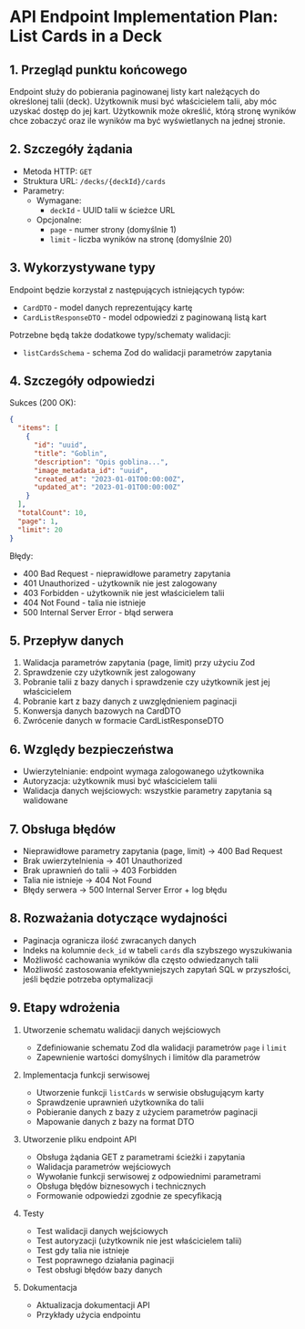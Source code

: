 # API Endpoint Implementation Plan: List Cards in a Deck

## 1. Przegląd punktu końcowego
Endpoint służy do pobierania paginowanej listy kart należących do określonej talii (deck). Użytkownik musi być właścicielem talii, aby móc uzyskać dostęp do jej kart. Użytkownik może określić, którą stronę wyników chce zobaczyć oraz ile wyników ma być wyświetlanych na jednej stronie.

## 2. Szczegóły żądania
- Metoda HTTP: `GET`
- Struktura URL: `/decks/{deckId}/cards`
- Parametry:
  - Wymagane: 
    - `deckId` - UUID talii w ścieżce URL
  - Opcjonalne:
    - `page` - numer strony (domyślnie 1)
    - `limit` - liczba wyników na stronę (domyślnie 20)

## 3. Wykorzystywane typy
Endpoint będzie korzystał z następujących istniejących typów:
- `CardDTO` - model danych reprezentujący kartę
- `CardListResponseDTO` - model odpowiedzi z paginowaną listą kart

Potrzebne będą także dodatkowe typy/schematy walidacji:
- `listCardsSchema` - schema Zod do walidacji parametrów zapytania

## 4. Szczegóły odpowiedzi
Sukces (200 OK):
```json
{
  "items": [
    {
      "id": "uuid",
      "title": "Goblin",
      "description": "Opis goblina...",
      "image_metadata_id": "uuid",
      "created_at": "2023-01-01T00:00:00Z",
      "updated_at": "2023-01-01T00:00:00Z"
    }
  ],
  "totalCount": 10,
  "page": 1,
  "limit": 20
}
```

Błędy:
- 400 Bad Request - nieprawidłowe parametry zapytania
- 401 Unauthorized - użytkownik nie jest zalogowany
- 403 Forbidden - użytkownik nie jest właścicielem talii
- 404 Not Found - talia nie istnieje
- 500 Internal Server Error - błąd serwera

## 5. Przepływ danych
1. Walidacja parametrów zapytania (page, limit) przy użyciu Zod
2. Sprawdzenie czy użytkownik jest zalogowany
3. Pobranie talii z bazy danych i sprawdzenie czy użytkownik jest jej właścicielem
4. Pobranie kart z bazy danych z uwzględnieniem paginacji
5. Konwersja danych bazowych na CardDTO
6. Zwrócenie danych w formacie CardListResponseDTO

## 6. Względy bezpieczeństwa
- Uwierzytelnianie: endpoint wymaga zalogowanego użytkownika
- Autoryzacja: użytkownik musi być właścicielem talii
- Walidacja danych wejściowych: wszystkie parametry zapytania są walidowane

## 7. Obsługa błędów
- Nieprawidłowe parametry zapytania (page, limit) -> 400 Bad Request
- Brak uwierzytelnienia -> 401 Unauthorized
- Brak uprawnień do talii -> 403 Forbidden
- Talia nie istnieje -> 404 Not Found
- Błędy serwera -> 500 Internal Server Error + log błędu

## 8. Rozważania dotyczące wydajności
- Paginacja ogranicza ilość zwracanych danych
- Indeks na kolumnie `deck_id` w tabeli `cards` dla szybszego wyszukiwania
- Możliwość cachowania wyników dla często odwiedzanych talii
- Możliwość zastosowania efektywniejszych zapytań SQL w przyszłości, jeśli będzie potrzeba optymalizacji

## 9. Etapy wdrożenia
1. Utworzenie schematu walidacji danych wejściowych
   - Zdefiniowanie schematu Zod dla walidacji parametrów `page` i `limit`
   - Zapewnienie wartości domyślnych i limitów dla parametrów

2. Implementacja funkcji serwisowej
   - Utworzenie funkcji `listCards` w serwisie obsługującym karty
   - Sprawdzenie uprawnień użytkownika do talii
   - Pobieranie danych z bazy z użyciem parametrów paginacji
   - Mapowanie danych z bazy na format DTO

3. Utworzenie pliku endpoint API
   - Obsługa żądania GET z parametrami ścieżki i zapytania
   - Walidacja parametrów wejściowych
   - Wywołanie funkcji serwisowej z odpowiednimi parametrami
   - Obsługa błędów biznesowych i technicznych
   - Formowanie odpowiedzi zgodnie ze specyfikacją

4. Testy
   - Test walidacji danych wejściowych
   - Test autoryzacji (użytkownik nie jest właścicielem talii)
   - Test gdy talia nie istnieje
   - Test poprawnego działania paginacji
   - Test obsługi błędów bazy danych

5. Dokumentacja
   - Aktualizacja dokumentacji API
   - Przykłady użycia endpointu 